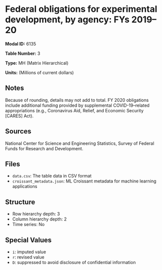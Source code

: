 # Federal obligations for experimental development, by agency: FYs 2019–20

**Modal ID:** 6135

**Table Number:** 3

**Type:** MH (Matrix Hierarchical)

**Units:** (Millions of current dollars)

## Notes

Because of rounding, details may not add to total. FY 2020 obligations include additional funding provided by supplemental COVID-19–related appropriations (e.g., Coronavirus Aid, Relief, and Economic Security [CARES] Act).

## Sources

National Center for Science and Engineering Statistics, Survey of Federal Funds for Research and Development.

## Files

- `data.csv`: The table data in CSV format
- `croissant_metadata.json`: ML Croissant metadata for machine learning applications

## Structure

- Row hierarchy depth: 3
- Column hierarchy depth: 2
- Time series: No

## Special Values

- `i`: imputed value
- `r`: revised value
- `D`: suppressed to avoid disclosure of confidential information
